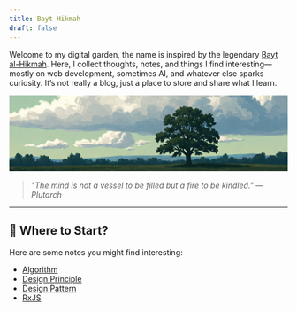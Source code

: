 ```yaml
---
title: Bayt Hikmah
draft: false
---
```

Welcome to my digital garden, the name is inspired by the legendary [Bayt al-Hikmah](https://www.britannica.com/place/Bayt-al-Hikmah). Here, I collect thoughts, notes, and things I find interesting— mostly on web development, sometimes AI, and whatever else sparks curiosity. It’s not really a blog, just a place to store and share what I learn.

![banner](./images/sky-tree.jpg)

> *"The mind is not a vessel to be filled but a fire to be kindled." — Plutarch*

---

## 🌳 Where to Start?

Here are some notes you might find interesting:

- [Algorithm](./algo/algorithm.md)
- [Design Principle](./SE/design-principle.md)
- [Design Pattern](./SE/design-pattern.md)
- [RxJS](./SE/rxjs.md)
